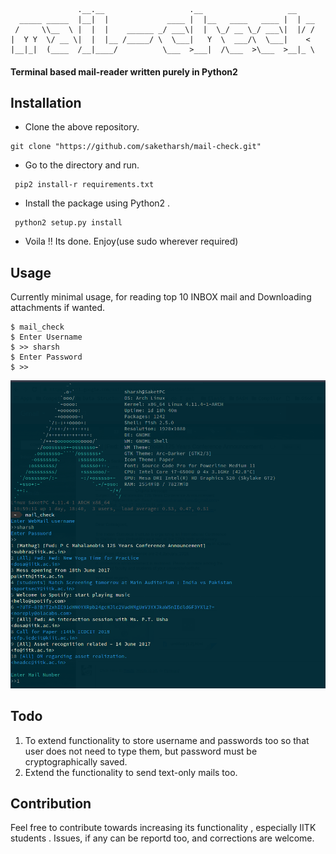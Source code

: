 ```
               .__.__                   .__                   __    
  _____ _____  |__|  |             ____ |  |__   ____   ____ |  | __
 /     \\__  \ |  |  |    ______ _/ ___\|  |  \_/ __ \_/ ___\|  |/ /
|  Y Y  \/ __ \|  |  |__ /_____/ \  \___|   Y  \  ___/\  \___|    <
|__|_|  (____  /__|____/          \___  >___|  /\___  >\___  >__|_ \

```


#### Terminal based mail-reader written purely in Python2

## Installation
* Clone the above repository.
```
git clone "https://github.com/saketharsh/mail-check.git"
```
* Go to the directory and run.
```
 pip2 install-r requirements.txt
```
* Install the package using Python2  .
```
 python2 setup.py install
 ```
* Voila !! Its done. Enjoy(use sudo wherever required)

## Usage
Currently minimal usage, for reading top 10 INBOX mail and Downloading attachments if wanted.

```
$ mail_check
$ Enter Username
$ >> sharsh
$ Enter Password
$ >>

```
![In Action](Image.png)

## Todo
1. To extend functionality to store username and passwords too so that user does not need to type them, but password must be cryptographically saved.
2. Extend the functionality to send text-only mails too.


## Contribution
Feel free to contribute towards increasing its functionality , especially IITK students . Issues, if any can be reportd too, and corrections are welcome.

